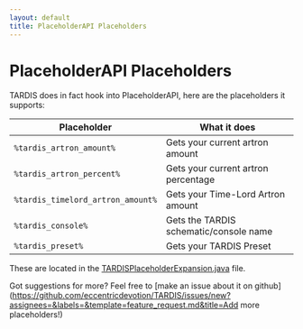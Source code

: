```yaml
---
layout: default
title: PlaceholderAPI Placeholders
---
```


# PlaceholderAPI Placeholders

TARDIS does in fact hook into PlaceholderAPI, here are the placeholders it supports:

| Placeholder                       | What it does                           |
| --------------------------------- | -------------------------------------- |
| `%tardis_artron_amount%`          | Gets your current artron amount        |
| `%tardis_artron_percent%`         | Gets your current artron percentage    |
| `%tardis_timelord_artron_amount%` | Gets your Time-Lord Artron amount      |
| `%tardis_console%`                | Gets the TARDIS schematic/console name |
| `%tardis_preset%`                 | Gets your TARDIS Preset                |

These are located in the [TARDISPlaceholderExpansion.java](https://github.com/eccentricdevotion/TARDIS/blob/v4.0/src/main/java/me/eccentric_nz/TARDIS/placeholders/TARDISPlaceholderExpansion.java#L57-L105) file.

Got suggestions for more? Feel free to [make an issue about it on github](https://github.com/eccentricdevotion/TARDIS/issues/new?assignees=&labels=&template=feature_request.md&title=Add more placeholders!)
